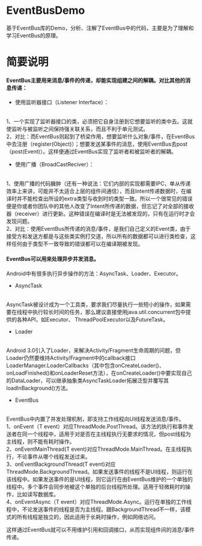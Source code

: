 # EventBusDemo
基于EventBus库的Demo，分析、注解了EventBus中的代码，主要是为了理解和学习EventBus的原理。

# 简要说明

#### EventBus主要用来消息/事件的传递，却能实现组建之间的解耦。对比其他的消息传递：

- 使用监听器接口（Listener Interface）：
<br/>
1、一个实现了监听器接口的类，必须把它自身注册到它想要监听的类中去。这就使监听与被监听之间保持强关联关系，而且不利于单元测试。
<br/>
2、对比：而EventBus则起到了桥梁作用，想要监听什么对象/事件，在EventBus中去注册（register(Object)）；想要发送某事件的消息，使用EventBus去post（post(Event)）。这样便通过EventBus实现了监听者和被监听者的解耦。

- 使用广播（BroadCastReciver）：
<br/>
1、使用广播的代码臃肿（还有一种说法：它们内部的实现都需要IPC，单从传递效率上来讲，可能并不太适合上层的组件间通信），而且Intent传递数据时，在编译时并不能检查出所设的extra类型与收到时的类型一致。所以一个很常见的错误便是你或者你团队中的其他人改变了Intent所传递的数据，但忘记了对全部的接收器（receiver）进行更新。这种错误在编译时是无法被发现的，只有在运行时才会发现问题。
<br/>
2、对比：使用EventBus所传递的消息/事件，是我们自己定义的Event类，由于接受方和发送方都是与这些类实例打交道，所以所有的数据都可以进行类检查，这样任何由于类型不一致导致的错误都可以在编译期被发现。

#### EventBus可以用来处理异步并发消息。
Android中有很多执行异步操作的方法：AsyncTask、Loader、Executor。

- AsyncTask
<br/>
AsyncTask被设计成为一个工具类，要求我们尽量执行一些短小的操作，如果需要在线程中执行较长时间的任务，那么建议直接使用java.util.concurrent包中提供的各种API，如Executor、 ThreadPoolExecutor以及FutureTask。

- Loader
<br/>
Android 3.0引入了Loader，来解决Activity/Fragment生命周期的问题，但Loader仍然要维持Activity/Fragment中的callback接口LoaderManager.LoaderCallbacks（其中包含onCreateLoader()、onLoadFinished()和onLoaderReset方法），在onCreateLoader()中要实现自己的DataLoader，可以继承抽象类AsyncTaskLoader<T>拓展泛型并覆写其loadInBackground()方法。

- EventBus
<br/>
EventBus中内置了并发处理机制，即支持工作线程向UI线程发送消息/事件。
<br/>
1、onEvent（T event）对应ThreadMode.PostThread。该方法的执行和事件发送者在同一个线程中，适用于对是否在主线程执行无要求的情况，但post线程为主线程，则不能有耗时操作。
<br/>
2、onEventMainThread(T event)对应ThreadMode.MainThread。在主线程执行，不论事件从哪个线程发送过来。
<br/>
3、onEventBackgroundThread(T event)对应ThreadMode.BackgroundThread。如果发送事件的线程不是UI线程，则运行在该线程中。如果发送事件的是UI线程，则它运行在由EventBus维护的一个单独的线程中。多个事件会同步地被这个单独的后台线程所处理。适用于轻微耗时的操作，比如读写数据库。
<br/>
4、onEventAsync（T event）对应ThreadMode.Async。运行在单独的工作线程中，不论发送事件的线程是否为主线程。跟BackgroundThread不一样，该模式的所有线程是独立的，因此适用于长耗时操作，例如网络访问。
<br/>

这样通过EventBus就可以不用维护引用和回调接口，从而实现组件间的消息/事件传递。
